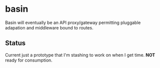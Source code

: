 # basin
	
Basin will eventually be an API proxy/gateway permitting pluggable adapation
and middleware bound to routes.

## Status

Current just a prototype that I'm stashing to work on when I get time.
__NOT__ ready for consumption.

